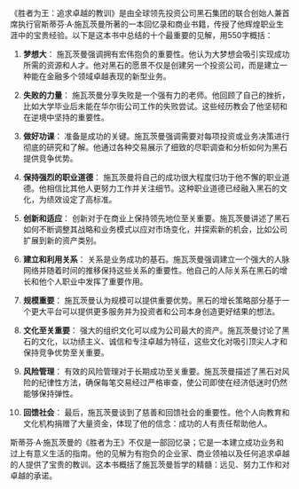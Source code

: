 《胜者为王：追求卓越的教训》是由全球领先投资公司黑石集团的联合创始人兼首席执行官斯蒂芬·A·施瓦茨曼所著的一本回忆录和商业书籍，传授了他辉煌职业生涯中的宝贵经验。以下是这本书中总结的十个最重要的见解，用550字概括：

1. **梦想大**：
施瓦茨曼强调拥有宏伟抱负的重要性。他认为大梦想会吸引实现成功所需的资源和人才。他对黑石的愿景不仅是创建另一个投资公司，而是建立一种能在金融多个领域卓越表现的新型业务。

2. **失败的力量**：
施瓦茨曼分享失败是一个强有力的老师。他回顾了自己的挫折，比如大学毕业后未能在华尔街公司工作的失败尝试。这些经历教会了他坚韧和在逆境中坚持的重要性。

3. **做好功课**：
准备是成功的关键。施瓦茨曼强调需要对每项投资或业务决策进行彻底的研究和了解。他通过各种交易展示了细致的尽职调查和分析如何为黑石提供竞争优势。

4. **保持强烈的职业道德**：
施瓦茨曼将自己的成功很大程度归功于他不懈的职业道德。他相信比其他人更努力工作并关注细节。这种职业道德已经融入黑石的文化，为绩效设定了高标准。

5. **创新和适应**：
创新对于在商业上保持领先地位至关重要。施瓦茨曼讲述了黑石如何不断调整其战略和业务模式以应对市场变化，并探索新的机会，比如公司扩展到新的资产类别。

6. **建立和利用关系**：
关系是业务成功的基石。施瓦茨曼强调建立一个强大的人脉网络并随着时间的推移保持这些关系的重要性。他自己的人际关系在黑石的增长和他个人职业中发挥了重要作用。

7. **规模重要**：
施瓦茨曼认为规模可以提供重要优势。黑石的增长策略部分基于一个更大平台可以提供更多服务并为投资者和公司本身创造更好结果的想法。

8. **文化至关重要**：
强大的组织文化可以成为公司最大的资产。施瓦茨曼讨论了黑石的文化，以功绩主义、诚信和专注卓越为特征，这些文化对吸引顶尖人才和保持竞争优势至关重要。

9. **风险管理**：
有效的风险管理对于长期成功至关重要。施瓦茨曼描述了黑石对风险的纪律性方法，确保每笔交易经过严格审查，使公司即使在经济低迷时仍然能够保持弹性。

10. **回馈社会**：
最后，施瓦茨曼谈到了慈善和回馈社会的重要性。他个人向教育和文化机构捐赠了大量资金，体现了他的信念：成功的人有责任帮助他人。

斯蒂芬·A·施瓦茨曼的《胜者为王》不仅是一部回忆录；它是一本建立成功业务和过上有意义生活的指南。他的见解为有抱负的企业家、商业领袖以及任何追求卓越的人提供了宝贵的教训。这本书概括了施瓦茨曼哲学的精髓：远见、努力工作和对卓越的承诺。